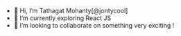 - 👋 Hi, I’m Tathagat Mohanty[@jontycool]
- 🌱 I’m currently exploring React JS
- 💞️ I’m looking to collaborate on something very exciting !

<!---
jontycool/jontycool is a ✨ special ✨ repository because its `README.md` (this file) appears on your GitHub profile.
You can click the Preview link to take a look at your changes.
--->
